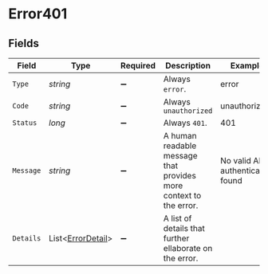 # Error401


## Fields

| Field                                                             | Type                                                              | Required                                                          | Description                                                       | Example                                                           |
| ----------------------------------------------------------------- | ----------------------------------------------------------------- | ----------------------------------------------------------------- | ----------------------------------------------------------------- | ----------------------------------------------------------------- |
| `Type`                                                            | *string*                                                          | :heavy_minus_sign:                                                | Always `error`.                                                   | error                                                             |
| `Code`                                                            | *string*                                                          | :heavy_minus_sign:                                                | Always `unauthorized`                                             | unauthorized                                                      |
| `Status`                                                          | *long*                                                            | :heavy_minus_sign:                                                | Always `401`.                                                     | 401                                                               |
| `Message`                                                         | *string*                                                          | :heavy_minus_sign:                                                | A human readable message that provides more context to the error. | No valid API authentication found                                 |
| `Details`                                                         | List<[ErrorDetail](../../Models/Components/ErrorDetail.md)>       | :heavy_minus_sign:                                                | A list of details that further ellaborate on the error.           |                                                                   |